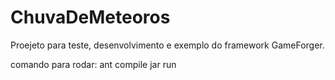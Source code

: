 # ChuvaDeMeteoros

<p>Proejeto para teste, desenvolvimento e exemplo do framework GameForger.</p>

<p> comando para rodar: ant compile jar run </p>
